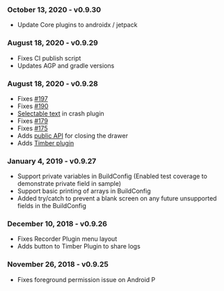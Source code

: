 ### October 13, 2020 - v0.9.30
- Update Core plugins to androidx / jetpack

### August 18, 2020 - v0.9.29
- Fixes CI publish script
- Updates AGP and gradle versions

### August 18, 2020 - v0.9.28
- Fixes [#197](https://github.com/willowtreeapps/Hyperion-Android/issues/197)
- Fixes [#190](https://github.com/willowtreeapps/Hyperion-Android/issues/190)
- [Selectable text](https://github.com/willowtreeapps/Hyperion-Android/pull/188) in crash plugin
- Fixes [#179](https://github.com/willowtreeapps/Hyperion-Android/issues/179)
- Fixes [#175](https://github.com/willowtreeapps/Hyperion-Android/issues/175)
- Adds [public API](https://github.com/willowtreeapps/Hyperion-Android/pull/177) for closing the drawer
- Adds [Timber plugin](https://github.com/willowtreeapps/Hyperion-Android/pull/174)

### January 4, 2019 - v0.9.27
- Support private variables in BuildConfig (Enabled test coverage to demonstrate private field in sample)
- Support basic printing of arrays in BuildConfig
- Added try/catch to prevent a blank screen on any future unsupported fields in the BuildConfig

### December 10, 2018 - v0.9.26
- Fixes Recorder Plugin menu layout
- Adds button to Timber Plugin to share logs

### November 26, 2018 - v0.9.25
- Fixes foreground permission issue on Android P